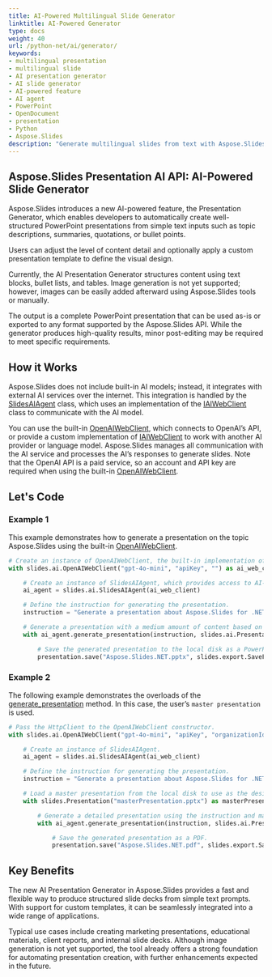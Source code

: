 ```yaml
---
title: AI-Powered Multilingual Slide Generator
linktitle: AI-Powered Generator
type: docs
weight: 40
url: /python-net/ai/generator/
keywords:
- multilingual presentation
- multilingual slide
- AI presentation generator
- AI slide generator
- AI-powered feature
- AI agent
- PowerPoint
- OpenDocument
- presentation
- Python
- Aspose.Slides
description: "Generate multilingual slides from text with Aspose.Slides for Python. Apply your template and export polished decks to PowerPoint and OpenDocument. Learn more."
---
```


## **Aspose.Slides Presentation AI API: AI-Powered Slide Generator**

Aspose.Slides introduces a new AI-powered feature, the Presentation Generator, which enables developers to automatically create well-structured PowerPoint presentations from simple text inputs such as topic descriptions, summaries, quotations, or bullet points.

Users can adjust the level of content detail and optionally apply a custom presentation template to define the visual design.

Currently, the AI Presentation Generator structures content using text blocks, bullet lists, and tables. Image generation is not yet supported; however, images can be easily added afterward using Aspose.Slides tools or manually.

The output is a complete PowerPoint presentation that can be used as-is or exported to any format supported by the Aspose.Slides API. While the generator produces high-quality results, minor post-editing may be required to meet specific requirements.

## **How it Works**

Aspose.Slides does not include built-in AI models; instead, it integrates with external AI services over the internet. This integration is handled by the [SlidesAIAgent](https://reference.aspose.com/slides/python-net/aspose.slides.ai/slidesaiagent/) class, which uses an implementation of the [IAIWebClient](https://reference.aspose.com/slides/python-net/aspose.slides.ai/iaiwebclient/) class to communicate with the AI model.

You can use the built-in [OpenAIWebClient](https://reference.aspose.com/slides/python-net/aspose.slides.ai/openaiwebclient/), which connects to OpenAI’s API, or provide a custom implementation of [IAIWebClient](https://reference.aspose.com/slides/python-net/aspose.slides.ai/iaiwebclient/) to work with another AI provider or language model. Aspose.Slides manages all communication with the AI service and processes the AI’s responses to generate slides. Note that the OpenAI API is a paid service, so an account and API key are required when using the built-in [OpenAIWebClient](https://reference.aspose.com/slides/python-net/aspose.slides.ai/openaiwebclient/).

## **Let's Code**

### **Example 1**

This example demonstrates how to generate a presentation on the topic Aspose.Slides using the built-in [OpenAIWebClient](https://reference.aspose.com/slides/python-net/aspose.slides.ai/openaiwebclient/).

```py
# Create an instance of OpenAIWebClient, the built-in implementation of the OpenAI web client.
with slides.ai.OpenAIWebClient("gpt-4o-mini", "apiKey", "") as ai_web_client:

    # Create an instance of SlidesAIAgent, which provides access to AI-powered features.
    ai_agent = slides.ai.SlidesAIAgent(ai_web_client)

    # Define the instruction for generating the presentation.
    instruction = "Generate a presentation about Aspose.Slides for .NET, highlighting its capabilities and advantages over competitors."

    # Generate a presentation with a medium amount of content based on the instruction.
    with ai_agent.generate_presentation(instruction, slides.ai.PresentationContentAmountType.MEDIUM) as presentation:

        # Save the generated presentation to the local disk as a PowerPoint (.pptx) file.
        presentation.save("Aspose.Slides.NET.pptx", slides.export.SaveFormat.PPTX)
```

### **Example 2**

The following example demonstrates the overloads of the [generate_presentation](https://reference.aspose.com/slides/python-net/aspose.slides.ai/slidesaiagent/generate_presentation/#str-asposeslidesaipresentationcontentamounttype-asposeslidesipresentation) method. In this case, the user’s `master presentation` is used.

```py
# Pass the HttpClient to the OpenAIWebClient constructor.
with slides.ai.OpenAIWebClient("gpt-4o-mini", "apiKey", "organizationId") as ai_web_client:

    # Create an instance of SlidesAIAgent.
    ai_agent = slides.ai.SlidesAIAgent(ai_web_client)

    # Define the instruction for generating the presentation.
    instruction = "Generate a presentation about Aspose.Slides for .NET, highlighting its capabilities and advantages over competitors."

    # Load a master presentation from the local disk to use as the design template.
    with slides.Presentation("masterPresentation.pptx") as masterPresentation:

        # Generate a detailed presentation using the instruction and master template.
        with ai_agent.generate_presentation(instruction, slides.ai.PresentationContentAmountType.DETAILED, masterPresentation) as presentation:

            # Save the generated presentation as a PDF.
            presentation.save("Aspose.Slides.NET.pdf", slides.export.SaveFormat.PDF)
```

## **Key Benefits**

The new AI Presentation Generator in Aspose.Slides provides a fast and flexible way to produce structured slide decks from simple text prompts. With support for custom templates, it can be seamlessly integrated into a wide range of applications.

Typical use cases include creating marketing presentations, educational materials, client reports, and internal slide decks. Although image generation is not yet supported, the tool already offers a strong foundation for automating presentation creation, with further enhancements expected in the future.
